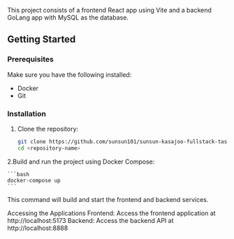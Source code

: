 This project consists of a frontend React app using Vite and a backend GoLang app with MySQL as the database.

## Getting Started

### Prerequisites

Make sure you have the following installed:

- Docker
- Git

### Installation

1. Clone the repository:

   ```bash
   git clone https://github.com/sunsun101/sunsun-kasajoo-fullstack-task.git
   cd <repository-name>
   ```
2.Build and run the project using Docker Compose:

    ```bash
    docker-compose up
    ```
This command will build and start the frontend and backend services.

Accessing the Applications
Frontend: Access the frontend application at http://localhost:5173
Backend: Access the backend API at http://localhost:8888